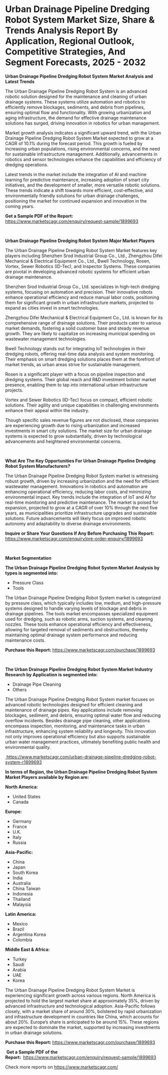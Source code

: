 <p><h1>Urban Drainage Pipeline Dredging Robot System Market Size, Share & Trends Analysis Report By Application, Regional Outlook, Competitive Strategies, And Segment Forecasts, 2025 - 2032</h1></p><p><strong>Urban Drainage Pipeline Dredging Robot System Market Analysis and Latest Trends</strong></p>
<p><p>The Urban Drainage Pipeline Dredging Robot System is an advanced robotic solution designed for the maintenance and cleaning of urban drainage systems. These systems utilize automation and robotics to efficiently remove blockages, sediments, and debris from pipelines, ensuring optimal flow and functionality. With growing urbanization and aging infrastructure, the demand for effective drainage maintenance solutions has surged, driving innovation in robotics for urban management.</p><p>Market growth analysis indicates a significant upward trend, with the Urban Drainage Pipeline Dredging Robot System Market expected to grow at a CAGR of 10.1% during the forecast period. This growth is fueled by increasing urban populations, rising environmental concerns, and the need for sustainable infrastructure management. Additionally, advancements in robotics and sensor technologies enhance the capabilities and efficiency of dredging operations.</p><p>Latest trends in the market include the integration of AI and machine learning for predictive maintenance, increasing adoption of smart city initiatives, and the development of smaller, more versatile robotic solutions. These trends indicate a shift towards more efficient, cost-effective, and environmentally friendly solutions for urban drainage challenges, positioning the market for continued expansion and innovation in the coming years.</p></p>
<p><strong>Get a Sample PDF of the Report:&nbsp;</strong> <a href="https://www.marketscagr.com/enquiry/request-sample/1899693?utm_campaign=2462&utm_medium=2&utm_source=Github&utm_content=ia&utm_term=01032025&utm_id=urban-drainage-pipeline-dredging-robot-system">https://www.marketscagr.com/enquiry/request-sample/1899693</a></p>
<p>&nbsp;</p>
<p><strong>Urban Drainage Pipeline Dredging Robot System Major Market Players</strong></p>
<p><p>The Urban Drainage Pipeline Dredging Robot System Market features key players including Shenzhen Srod Industrial Group Co., Ltd., Zhengzhou Difei Mechanical & Electrical Equipment Co., Ltd., Bwell Technology, Rosen, Vortex, Sewer Robotics (ID-Tec), and Inspector Systems. These companies are pivotal in developing advanced robotic systems for efficient urban drainage maintenance.</p><p>Shenzhen Srod Industrial Group Co., Ltd. specializes in high-tech dredging systems, focusing on automation and precision. Their innovative robots enhance operational efficiency and reduce manual labor costs, positioning them for significant growth in urban infrastructure markets, projected to expand as cities invest in smart technologies.</p><p>Zhengzhou Difei Mechanical & Electrical Equipment Co., Ltd. is known for its comprehensive range of drainage solutions. Their products cater to various market demands, fostering a solid customer base and steady revenue growth. They are likely to capitalize on increasing municipal spending on wastewater management technologies.</p><p>Bwell Technology stands out for integrating IoT technologies in their dredging robots, offering real-time data analysis and system monitoring. Their emphasis on smart dredging solutions places them at the forefront of market trends, as urban areas strive for sustainable management.</p><p>Rosen is a significant player with a focus on pipeline inspection and dredging systems. Their global reach and R&D investment bolster market presence, enabling them to tap into international urban infrastructure projects.</p><p>Vortex and Sewer Robotics (ID-Tec) focus on compact, efficient robotic solutions. Their agility and unique capabilities in challenging environments enhance their appeal within the industry.</p><p>Though specific sales revenue figures are not disclosed, these companies are experiencing growth due to rising urbanization and increased investments in smart city solutions. The market size for urban drainage systems is expected to grow substantially, driven by technological advancements and heightened environmental concerns.</p></p>
<p>&nbsp;</p>
<p><strong>What Are The Key Opportunities For Urban Drainage Pipeline Dredging Robot System Manufacturers?</strong></p>
<p><p>The Urban Drainage Pipeline Dredging Robot System market is witnessing robust growth, driven by increasing urbanization and the need for efficient wastewater management. Innovations in robotics and automation are enhancing operational efficiency, reducing labor costs, and minimizing environmental impact. Key trends include the integration of IoT and AI for real-time monitoring and predictive maintenance. The market is poised for expansion, projected to grow at a CAGR of over 10% through the next five years, as municipalities prioritize infrastructure upgrades and sustainable solutions. Future advancements will likely focus on improved robotic autonomy and adaptability to diverse drainage environments.</p></p>
<p><strong>Inquire or Share Your Questions If Any Before Purchasing This Report:</strong> <a href="https://www.marketscagr.com/enquiry/pre-order-enquiry/1899693?utm_campaign=2462&utm_medium=2&utm_source=Github&utm_content=ia&utm_term=01032025&utm_id=urban-drainage-pipeline-dredging-robot-system">https://www.marketscagr.com/enquiry/pre-order-enquiry/1899693</a></p>
<p>&nbsp;</p>
<p><strong>Market Segmentation</strong></p>
<p><strong>The Urban Drainage Pipeline Dredging Robot System Market Analysis by types is segmented into:</strong></p>
<p><ul><li>Pressure Class</li><li>Tools</li></ul></p>
<p><p>The Urban Drainage Pipeline Dredging Robot System market is categorized by pressure class, which typically includes low, medium, and high-pressure systems designed to handle varying levels of blockage and debris in drainage pipelines. The tools market encompasses specialized equipment used for dredging, such as robotic arms, suction systems, and cleaning nozzles. These tools enhance operational efficiency and effectiveness, allowing for targeted removal of sediments and obstructions, thereby maintaining optimal drainage system performance and reducing maintenance costs.</p></p>
<p><strong>Purchase this Report:&nbsp;</strong><a href="https://www.marketscagr.com/purchase/1899693?utm_campaign=2462&utm_medium=2&utm_source=Github&utm_content=ia&utm_term=01032025&utm_id=urban-drainage-pipeline-dredging-robot-system">https://www.marketscagr.com/purchase/1899693</a></p>
<p>&nbsp;</p>
<p><strong>The Urban Drainage Pipeline Dredging Robot System Market Industry Research by Application is segmented into:</strong></p>
<p><ul><li>Drainage Pipe Cleaning</li><li>Others</li></ul></p>
<p><p>The Urban Drainage Pipeline Dredging Robot System market focuses on advanced robotic technologies designed for efficient cleaning and maintenance of drainage pipes. Key applications include removing blockages, sediment, and debris, ensuring optimal water flow and reducing overflow incidents. Besides drainage pipe cleaning, other applications encompass inspection, monitoring, and maintenance tasks in urban infrastructure, enhancing system reliability and longevity. This innovation not only improves operational efficiency but also supports sustainable urban water management practices, ultimately benefiting public health and environmental quality.</p></p>
<p><a href="https://www.marketscagr.com/urban-drainage-pipeline-dredging-robot-system-r1899693?utm_campaign=2462&utm_medium=2&utm_source=Github&utm_content=ia&utm_term=01032025&utm_id=urban-drainage-pipeline-dredging-robot-system">&nbsp;https://www.marketscagr.com/urban-drainage-pipeline-dredging-robot-system-r1899693</a></p>
<p><strong>In terms of Region, the Urban Drainage Pipeline Dredging Robot System Market Players available by Region are:</strong></p>
<p>
    <p> <strong> North America: </strong>
        <ul>
            <li>United States</li>
            <li>Canada</li>
        </ul>
        </p> 
    <p> <strong> Europe: </strong>
        <ul>
            <li>Germany</li>
            <li>France</li>
            <li>U.K.</li>
            <li>Italy</li>
            <li>Russia</li>
        </ul>
        </p> 
    <p> <strong> Asia-Pacific: </strong>
        <ul>
            <li>China</li>
            <li>Japan</li>
            <li>South Korea</li>
            <li>India</li>
            <li>Australia</li>
            <li>China Taiwan</li>
            <li>Indonesia</li>
            <li>Thailand</li>
            <li>Malaysia</li>
        </ul>
        </p> 
    <p> <strong> Latin America: </strong>
        <ul>
            <li>Mexico</li>
            <li>Brazil</li>
            <li>Argentina Korea</li>
            <li>Colombia</li>
        </ul>
        </p> 
    <p> <strong> Middle East & Africa: </strong>
        <ul>
            <li>Turkey</li>
            <li>Saudi</li>
            <li>Arabia</li>
            <li>UAE</li>
            <li>Korea</li>
        </ul>
    </p>
    </p>
<p><p>The Urban Drainage Pipeline Dredging Robot System Market is experiencing significant growth across various regions. North America is projected to hold the largest market share at approximately 35%, driven by advanced infrastructure and technological adoption. Asia-Pacific follows closely, with a market share of around 30%, bolstered by rapid urbanization and infrastructure development in countries like China, which accounts for about 20%. Europe’s share is anticipated to be around 15%. These regions are expected to dominate the market, supported by increasing investments in urban drainage solutions.</p></p>
<p><strong>Purchase this Report: </strong><a href="https://www.marketscagr.com/purchase/1899693?utm_campaign=2462&utm_medium=2&utm_source=Github&utm_content=ia&utm_term=01032025&utm_id=urban-drainage-pipeline-dredging-robot-system">https://www.marketscagr.com/purchase/1899693</a></p>
<p>&nbsp;<strong>Get a Sample PDF of the Report:&nbsp;&nbsp;</strong><a href="https://www.marketscagr.com/enquiry/request-sample/1899693?utm_campaign=2462&utm_medium=2&utm_source=Github&utm_content=ia&utm_term=01032025&utm_id=urban-drainage-pipeline-dredging-robot-system">https://www.marketscagr.com/enquiry/request-sample/1899693</a></p>
<p><strong></strong></p>
<p>Check more reports on <a href="https://www.marketscagr.com/?utm_campaign=2462&utm_medium=2&utm_source=Github&utm_content=ia&utm_term=01032025&utm_id=urban-drainage-pipeline-dredging-robot-system">https://www.marketscagr.com/</a></p>